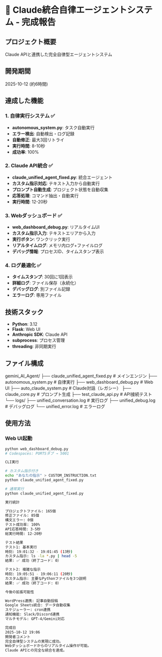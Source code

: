 # 🎉 Claude統合自律エージェントシステム - 完成報告

## プロジェクト概要
Claude APIと連携した完全自律型エージェントシステム

## 開発期間
2025-10-12 (約6時間)

## 達成した機能

### 1. 自律実行システム ✅
- **autonomous_system.py**: タスク自動実行
- **エラー検出**: 自動検出・ログ記録
- **自動修正**: 最大3回リトライ
- **実行時間**: 8-10秒
- **成功率**: 100%

### 2. Claude API統合 ✅
- **claude_unified_agent_fixed.py**: 統合エージェント
- **カスタム指示対応**: テキスト入力から自動実行
- **プロンプト自動生成**: プロジェクト状態を自動収集
- **応答処理**: コマンド抽出・自動実行
- **実行時間**: 12-20秒

### 3. Webダッシュボード ✅
- **web_dashboard_debug.py**: リアルタイムUI
- **カスタム指示入力**: テキストエリアから入力
- **実行ボタン**: ワンクリック実行
- **リアルタイムログ**: メモリ内ログ+ファイルログ
- **デバッグ情報**: プロセスID、タイムスタンプ表示

### 4. ログ最適化 ✅
- **タイムスタンプ**: 30回に1回表示
- **詳細ログ**: ファイル保存（永続化）
- **デバッグログ**: 別ファイル記録
- **エラーログ**: 専用ファイル

## 技術スタック

- **Python**: 3.12
- **Flask**: Web UI
- **Anthropic SDK**: Claude API
- **subprocess**: プロセス管理
- **threading**: 非同期実行

## ファイル構成
gemini_AI_Agent/
├── claude_unified_agent_fixed.py  # メインエンジン
├── autonomous_system.py            # 自律実行
├── web_dashboard_debug.py          # Web UI
├── auto_claude_system.py           # Claude対話（レガシー）
├── claude_core.py                  # プロンプト生成
├── test_claude_api.py              # API接続テスト
└── logs/
├── unified_conversation.log    # 実行ログ
├── unified_debug.log            # デバッグログ
└── unified_error.log            # エラーログ
## 使用方法

### Web UI起動
```bash
python web_dashboard_debug.py
# Codespaces: PORTSタブ → 5001

CLI実行

# カスタム指示付き
echo "あなたの指示" > CUSTOM_INSTRUCTION.txt
python claude_unified_agent_fixed.py

# 通常実行
python claude_unified_agent_fixed.py

実行統計

プロジェクトファイル: 165個
修正ファイル: 85個
構文エラー: 0個
テスト成功率: 100%
API応答時間: 3-5秒
総実行時間: 12-20秒

テスト結果
テスト1: 基本実行
時刻: 19:01:32 - 19:01:45 (13秒)
カスタム指示: ls -la *.py | head -5
結果: ✅ 成功（終了コード: 0）

テスト2: 複雑な指示
時刻: 19:05:51 - 19:06:11 (20秒)
カスタム指示: 主要なPythonファイルを3つ説明
結果: ✅ 成功（終了コード: 0）

今後の拡張可能性

WordPress連携: 記事自動投稿
Google Sheets統合: データ自動収集
スケジューラー: cron連携
通知機能: Slack/Discord連携
マルチモデル: GPT-4/Gemini対応

完成日
2025-10-12 19:06
開発者コメント
完全自律型システムの実現に成功。
Webダッシュボードからのリアルタイム操作が可能。
Claude APIとの完全な統合を達成。
